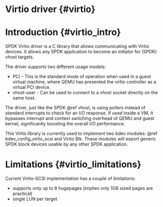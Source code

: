 # Virtio driver {#virtio}

# Introduction {#virtio_intro}

SPDK Virtio driver is a C library that allows communicating with Virtio devices.
It allows any SPDK application to become an initiator for (SPDK) vhost targets.

The driver supports two different usage models:
* PCI - This is the standard mode of operation when used in a guest virtual
machine, where QEMU has presented the virtio controller as a virtual PCI device.
* vhost-user - Can be used to connect to a vhost socket directly on the same host.

The driver, just like the SPDK @ref vhost, is using pollers instead of standard
interrupts to check for an I/O response. If used inside a VM, it bypasses interrupt
and context switching overhead of QEMU and guest kernel, significantly boosting
the overall I/O performance.

This Virtio library is currently used to implement two bdev modules:
@ref bdev_config_virtio_scsi and Virtio Blk. These modules will export generic
SPDK block devices usable by any other SPDK application.

# Limitations {#virtio_limitations}

Current Virtio-SCSI implementation has a couple of limitations:
 * supports only up to 8 hugepages (implies only 1GB sized pages are practical)
 * single LUN per target
